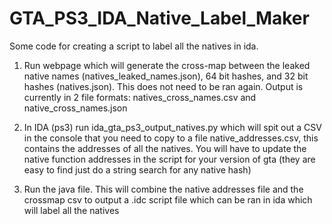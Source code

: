 # GTA_PS3_IDA_Native_Label_Maker
Some code for creating a script to label all the natives in ida.

1. Run webpage which will generate the cross-map between the leaked native names (natives_leaked_names.json), 64 bit hashes, and 32 bit hashes (natives.json). This does not need to be ran again. Output is currently in 2 file formats: natives_cross_names.csv and native_cross_names.json

2. In IDA (ps3) run ida_gta_ps3_output_natives.py which will spit out a CSV in the console that you need to copy to a file native_addresses.csv, this contains the addresses of all the natives. You will have to update the native function addresses in the script for your version of gta (they are easy to find just do a string search for any native hash)

3. Run the java file. This will combine the native addresses file and the crossmap csv to output a .idc script file which can be ran in ida which will label all the natives
